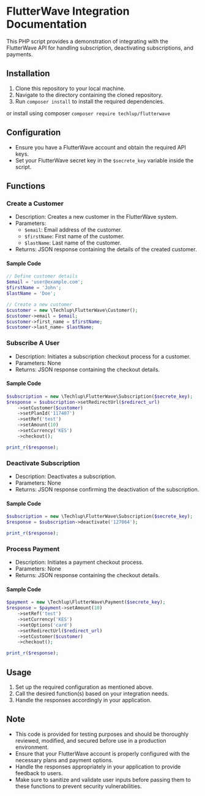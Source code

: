 # FlutterWave Integration Documentation

This PHP script provides a demonstration of integrating with the FlutterWave API for handling subscription, deactivating subscriptions, and payments.

## Installation

1. Clone this repository to your local machine.
2. Navigate to the directory containing the cloned repository.
3. Run `composer install` to install the required dependencies.

or install using composer `composer require techlup/flutterwave`

## Configuration

- Ensure you have a FlutterWave account and obtain the required API keys.
- Set your FlutterWave secret key in the `$secrete_key` variable inside the script.

## Functions

### Create a Customer

- Description: Creates a new customer in the FlutterWave system.
- Parameters:
    - `$email`: Email address of the customer.
    - `$firstName`: First name of the customer.
    - `$lastName`: Last name of the customer.
- Returns: JSON response containing the details of the created customer.

#### Sample Code

```php
// Define customer details
$email = 'user@example.com';
$firstName = 'John';
$lastName = 'Doe';

// Create a new customer
$customer = new \Techlup\FlutterWave\Customer();
$customer->email = $email;
$customer->first_name = $firstName;
$customer->last_name= $lastName;
```

### Subscribe A User

- Description: Initiates a subscription checkout process for a customer.
- Parameters: None
- Returns: JSON response containing the checkout details.

#### Sample Code

```php
$subscription = new \Techlup\FlutterWave\Subscription($secrete_key);
$response = $subscription->setRedirectUrl($redirect_url)
    ->setCustomer($customer)
    ->setPlanId('117407')
    ->setRef('test')
    ->setAmount(10)
    ->setCurrency('KES')
    ->checkout();

print_r($response);
```

### Deactivate Subscription

- Description: Deactivates a subscription.
- Parameters: None
- Returns: JSON response confirming the deactivation of the subscription.

#### Sample Code

```php
$subscription = new \Techlup\FlutterWave\Subscription($secrete_key);
$response = $subscription->deactivate('127064');

print_r($response);
```

### Process Payment

- Description: Initiates a payment checkout process.
- Parameters: None
- Returns: JSON response containing the checkout details.

#### Sample Code

```php
$payment = new \Techlup\FlutterWave\Payment($secrete_key);
$response = $payment->setAmount(10)
    ->setRef('test')
    ->setCurrency('KES')
    ->setOptions('card')
    ->setRedirectUrl($redirect_url)
    ->setCustomer($customer)
    ->checkout();

print_r($response);
```

## Usage

1. Set up the required configuration as mentioned above.
2. Call the desired function(s) based on your integration needs.
3. Handle the responses accordingly in your application.

## Note

- This code is provided for testing purposes and should be thoroughly reviewed, modified, and secured before use in a production environment.
- Ensure that your FlutterWave account is properly configured with the necessary plans and payment options.
- Handle the responses appropriately in your application to provide feedback to users.
- Make sure to sanitize and validate user inputs before passing them to these functions to prevent security vulnerabilities.
